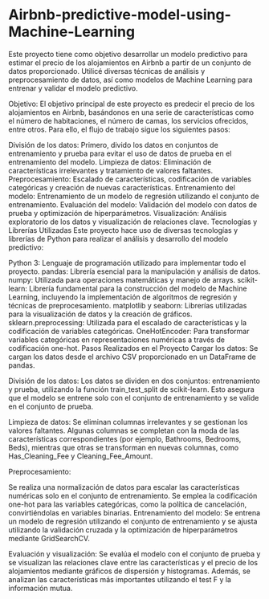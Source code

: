 # Airbnb-predictive-model-using-Machine-Learning

Este proyecto tiene como objetivo desarrollar un modelo predictivo para estimar el precio de los alojamientos en Airbnb a partir de un conjunto de datos proporcionado. Utilicé diversas técnicas de análisis y preprocesamiento de datos, así como modelos de Machine Learning para entrenar y validar el modelo predictivo.

Objetivo:
El objetivo principal de este proyecto es predecir el precio de los alojamientos en Airbnb, basándonos en una serie de características como el número de habitaciones, el número de camas, los servicios ofrecidos, entre otros. Para ello, el flujo de trabajo sigue los siguientes pasos:

División de los datos: Primero, divido los datos en conjuntos de entrenamiento y prueba para evitar el uso de datos de prueba en el entrenamiento del modelo.
Limpieza de datos: Eliminación de características irrelevantes y tratamiento de valores faltantes.
Preprocesamiento: Escalado de características, codificación de variables categóricas y creación de nuevas características.
Entrenamiento del modelo: Entrenamiento de un modelo de regresión utilizando el conjunto de entrenamiento.
Evaluación del modelo: Validación del modelo con datos de prueba y optimización de hiperparámetros.
Visualización: Análisis exploratorio de los datos y visualización de relaciones clave.
Tecnologías y Librerías Utilizadas
Este proyecto hace uso de diversas tecnologías y librerías de Python para realizar el análisis y desarrollo del modelo predictivo:

Python 3: Lenguaje de programación utilizado para implementar todo el proyecto.
pandas: Librería esencial para la manipulación y análisis de datos.
numpy: Utilizada para operaciones matemáticas y manejo de arrays.
scikit-learn: Librería fundamental para la construcción del modelo de Machine Learning, incluyendo la implementación de algoritmos de regresión y técnicas de preprocesamiento.
matplotlib y seaborn: Librerías utilizadas para la visualización de datos y la creación de gráficos.
sklearn.preprocessing: Utilizada para el escalado de características y la codificación de variables categóricas.
OneHotEncoder: Para transformar variables categóricas en representaciones numéricas a través de codificación one-hot.
Pasos Realizados en el Proyecto
Cargar los datos: Se cargan los datos desde el archivo CSV proporcionado en un DataFrame de pandas.

División de los datos: Los datos se dividen en dos conjuntos: entrenamiento y prueba, utilizando la función train_test_split de scikit-learn. Esto asegura que el modelo se entrene solo con el conjunto de entrenamiento y se valide en el conjunto de prueba.

Limpieza de datos: Se eliminan columnas irrelevantes y se gestionan los valores faltantes. Algunas columnas se completan con la moda de las características correspondientes (por ejemplo, Bathrooms, Bedrooms, Beds), mientras que otras se transforman en nuevas columnas, como Has_Cleaning_Fee y Cleaning_Fee_Amount.

Preprocesamiento:

Se realiza una normalización de datos para escalar las características numéricas solo en el conjunto de entrenamiento.
Se emplea la codificación one-hot para las variables categóricas, como la política de cancelación, convirtiéndolas en variables binarias.
Entrenamiento del modelo: Se entrena un modelo de regresión utilizando el conjunto de entrenamiento y se ajusta utilizando la validación cruzada y la optimización de hiperparámetros mediante GridSearchCV.

Evaluación y visualización: Se evalúa el modelo con el conjunto de prueba y se visualizan las relaciones clave entre las características y el precio de los alojamientos mediante gráficos de dispersión y histogramas. Además, se analizan las características más importantes utilizando el test F y la información mutua.
